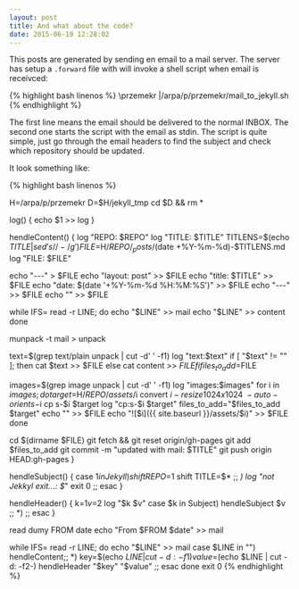 ```yaml
---
layout: post
title: And what about the code?
date: 2015-06-19 12:28:02
---
```


This posts are generated by sending en email to a mail server. The server has setup a `.forward` file with will invoke a shell script when email is receivced:

{% highlight bash linenos %}
\przemekr
|/arpa/p/przemekr/mail_to_jekyll.sh
{% endhighlight %}

The first line means the email should be delivered to the normal INBOX. The
second one starts the script with the email as stdin. The script is quite
simple, just go through the email headers to find the subject and check which
repository should be updated.

It look something like:

{% highlight bash linenos %}

H=/arpa/p/przemekr
D=$H/jekyll_tmp 
cd $D && rm *

log()
{
   echo $1 >> log
}

hendleContent()
{
   log "REPO: $REPO"
   log "TITLE: $TITLE"
   TITLENS=$(echo $TITLE | sed 's/ /-/g')
   FILE=$H/$REPO/_posts/$(date +%Y-%m-%d)-$TITLENS.md
   log "FILE: $FILE"

   echo "---" > $FILE
   echo "layout: post" >> $FILE
   echo "title: $TITLE" >> $FILE
   echo "date: $(date '+%Y-%m-%d %H:%M:%S')" >> $FILE
   echo "---" >> $FILE
   echo "" >> $FILE

   while IFS= read -r LINE; do
      echo "$LINE" >> mail
      echo "$LINE" >> content
   done

   munpack -t mail > unpack

   text=$(grep text/plain unpack | cut -d' ' -f1)
   log "text:$text"
   if [ "$text" != "" ]; then
      cat $text >> $FILE
   else
      cat content >> $FILE
   fi
   files_to_add=$FILE

   images=$(grep image unpack | cut -d' ' -f1)
   log "images:$images"
   for i in $images; do
      target=$H/$REPO/assets/$i
      convert $i -resize 1024x1024\> -auto-orient s-$i
      cp s-$i $target
      log "cp:s-$i $target"
      files_to_add="$files_to_add $target"
      echo "" >> $FILE
      echo "![$i]({{ site.baseurl }}/assets/$i)" >> $FILE
   done

   cd $(dirname $FILE)
   git fetch && git reset origin/gh-pages
   git add $files_to_add
   git commit -m "updated with mail: $TITLE"
   git push origin HEAD:gh-pages
}

hendleSubject()
{
   case $1 in
      Jekyll)
         shift
         REPO=$1
         shift
         TITLE=$*
         ;;
      *)
         log "not Jekkyl exit...: $*"
         exit 0
         ;;
   esac
}

hendleHeader()
{
   k=$1
   v=$2
   log "$k $v"
   case $k in
      Subject)
         hendleSubject $v
         ;;
      *)
         ;;
   esac
}

read dumy FROM date
echo "From $FROM $date" >> mail

while IFS= read -r LINE; do
   echo "$LINE" >> mail
   case $LINE in
      "")
         hendleContent;;
      *)
         key=$(echo $LINE | cut -d: -f1)
         value=$(echo $LINE | cut -d: -f2-)
         hendleHeader "$key" "$value"
         ;;
   esac
done
exit 0
{% endhighlight %}

